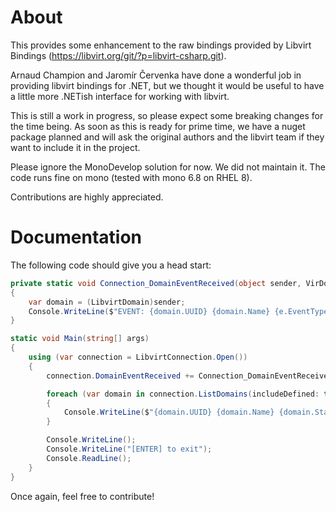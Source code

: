 # About

This provides some enhancement to the raw bindings provided by 
Libvirt Bindings (https://libvirt.org/git/?p=libvirt-csharp.git).

Arnaud Champion and Jaromír Červenka have done a wonderful job in providing 
libvirt bindings for .NET, but we thought it would be useful to have a little 
more .NETish interface for working with libvirt. 

This is still a work in progress, so please expect some breaking changes for 
the time being. As soon as this is ready for prime time, we have a nuget package 
planned and will ask the original authors and the libvirt team if they want to 
include it in the project.

Please ignore the MonoDevelop solution for now. We did not maintain it. The
code runs fine on mono (tested with mono 6.8 on RHEL 8).

Contributions are highly appreciated.
 
# Documentation
 
The following code should give you a head start: 

```c#
private static void Connection_DomainEventReceived(object sender, VirDomainEventArgs e)
{
    var domain = (LibvirtDomain)sender;
    Console.WriteLine($"EVENT: {domain.UUID} {domain.Name} {e.EventType.ToString()}");
}

static void Main(string[] args)
{
    using (var connection = LibvirtConnection.Open())
    {
        connection.DomainEventReceived += Connection_DomainEventReceived;

        foreach (var domain in connection.ListDomains(includeDefined: true))
        {
            Console.WriteLine($"{domain.UUID} {domain.Name} {domain.State}");
        }

        Console.WriteLine();
        Console.WriteLine("[ENTER] to exit");
        Console.ReadLine();
    }
}
```

Once again, feel free to contribute!

